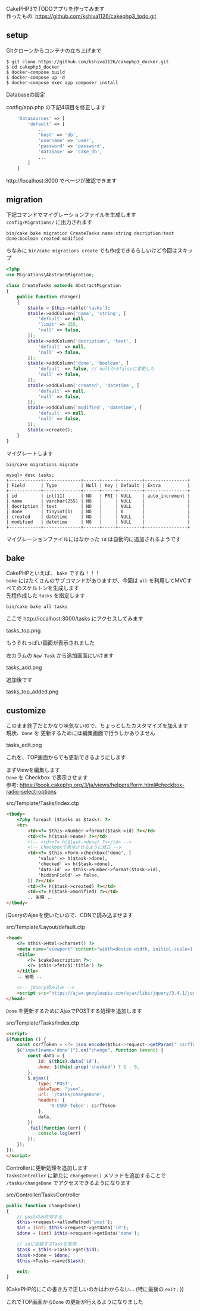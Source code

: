 CakePHP3でTODOアプリを作ってみます  
作ったもの: https://github.com/kshiva1126/cakephp3_todo.git

## setup

Gitクローンからコンテナの立ち上げまで

```
$ git clone https://github.com/kshiva1126/cakephp3_docker.git
$ cd cakephp3_docker
$ docker-compose build
$ docker-compose up -d
$ docker-compose exec app composer install
```

Databaseの設定

config/app.php の下記4項目を修正します

``` php
    'Datasources' => [
        'default' => [
            ...
            'host' => 'db',
            'username' => 'user',
            'password' => 'password',
            'database' => 'cake_db',
            ...
        ]
    ]
```

http://localhost:3000 でページが確認できます


## migration

下記コマンドでマイグレーションファイルを生成します  
 `config/Migrations/` に出力されます

```
bin/cake bake migration CreateTasks name:string decription:text done:boolean created modified
```

ちなみに `bin/cake migrations create` でも作成できるらしいけど今回はスキップ

``` php
<?php
use Migrations\AbstractMigration;

class CreateTasks extends AbstractMigration
{
    public function change()
    {
        $table = $this->table('tasks');
        $table->addColumn('name', 'string', [
            'default' => null,
            'limit' => 255,
            'null' => false,
        ]);
        $table->addColumn('decription', 'text', [
            'default' => null,
            'null' => false,
        ]);
        $table->addColumn('done', 'boolean', [
            'default' => false, // nullからfalseに変更した
            'null' => false,
        ]);
        $table->addColumn('created', 'datetime', [
            'default' => null,
            'null' => false,
        ]);
        $table->addColumn('modified', 'datetime', [
            'default' => null,
            'null' => false,
        ]);
        $table->create();
    }
}
```

マイグレートします

```
bin/cake migrations migrate
```

```
mysql> desc tasks;
+------------+--------------+------+-----+---------+----------------+
| Field      | Type         | Null | Key | Default | Extra          |
+------------+--------------+------+-----+---------+----------------+
| id         | int(11)      | NO   | PRI | NULL    | auto_increment |
| name       | varchar(255) | NO   |     | NULL    |                |
| decription | text         | NO   |     | NULL    |                |
| done       | tinyint(1)   | NO   |     | 0       |                |
| created    | datetime     | NO   |     | NULL    |                |
| modified   | datetime     | NO   |     | NULL    |                |
+------------+--------------+------+-----+---------+----------------+
```

マイグレーションファイルにはなかった `id` は自動的に追加されるようです

## bake

CakePHPといえば、 `bake` ですね！！！  
`bake` にはたくさんのサブコマンドがありますが、今回は `all` を利用してMVCすべてのスケルトンを生成します  
先程作成した `tasks` を指定します

```
bin/cake bake all tasks
```

ここで http://localhost:3000/tasks にアクセスしてみます

tasks_top.png

もうそれっぽい画面が表示されました

左カラムの `New Task` から追加画面にいけます

tasks_add.png

追加後です

tasks_top_added.png

## customize

このまま終了だとかなり味気ないので、ちょっとしたカスタマイズを加えます  
現状、`Done` を 更新するためには編集画面で行うしかありません

tasks_edit.png

これを、TOP画面からでも更新できるようにします

まずViewを編集します  
`Done` を Checkbox で表示させます  
参考: https://book.cakephp.org/3/ja/views/helpers/form.html#checkbox-radio-select-options

src/Template/Tasks/index.ctp

``` html
<tbody>
    <?php foreach ($tasks as $task): ?>
    <tr>
        <td><?= $this->Number->format($task->id) ?></td>
        <td><?= h($task->name) ?></td>
        <!-- <td><?= h($task->done) ?></td> -->
        <!-- Checkboxで表示させるように修正 -->
        <td><?= $this->Form->checkbox('done', [
            'value' => h($task->done),
            'checked' => h($task->done),
            'data-id' => $this->Number->format($task->id),
            'hiddenField' => false,
        ]) ?></td>
        <td><?= h($task->created) ?></td>
        <td><?= h($task->modified) ?></td>
        .. 省略 ..
</tbody>
```

jQueryのAjaxを使いたいので、CDNで読み込ませます

src/Template/Layout/default.ctp

``` html
<head>
    <?= $this->Html->charset() ?>
    <meta name="viewport" content="width=device-width, initial-scale=1.0">
    <title>
        <?= $cakeDescription ?>:
        <?= $this->fetch('title') ?>
    </title>
    .. 省略 ..

    <!-- jQuery読み込み -->
    <script src="https://ajax.googleapis.com/ajax/libs/jquery/3.4.1/jquery.min.js"></script>
</head>
```

`Done` を更新するためにAjaxでPOSTする処理を追加します

src/Template/Tasks/index.ctp

``` html
<script>
$(function () {
    const csrfToken = <?= json_encode($this->request->getParam("_csrfToken")) ?>;
    $("input[name='done']").on("change", function (event) {
        const data = {
            id: $(this).data('id'),
            done: $(this).prop('checked') ? 1 : 0,
        };
        $.ajax({
            type: 'POST',
            dataType: "json",
            url: '/tasks/changeDone',
            headers: {
                'X-CSRF-Token': csrfToken
            },
            data,
        })
        .fail(function (err) {
            console.log(err)
        });
    });
});
</script>
```

Controllerに更新処理を追加します  
`TasksController` に新たに `changeDone()` メソッドを追加することで `/tasks/changeDone` でアクセスできるようになります

src/Controller/TasksController

``` php
public function changeDone()
{
    // postのみ許可する
    $this->request->allowMethod('post');
    $id = (int) $this->request->getData('id');
    $done = (int) $this->request->getData('done');

    // idに合致するTaskを取得
    $task = $this->Tasks->get($id);
    $task->done = $done;
    $this->Tasks->save($task);

    exit;
}
```

(CakePHP的にこの書き方で正しいのかはわからない... (特に最後の `exit;` ))

これでTOP画面から`Done` の更新が行えるようになりました
